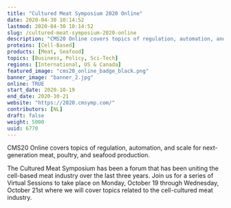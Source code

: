 ```yaml
---
title: "Cultured Meat Symposium 2020 Online"
date: 2020-04-30 10:14:52
lastmod: 2020-04-30 10:14:52
slug: /cultured-meat-symposium-2020-online
description: "CMS20 Online covers topics of regulation, automation, and scale for next-generation meat, poultry, and seafood production.The Cultured Meat Symposium has been a forum that has been uniting the cell-based meat industry over the last three years. Join us for a series of Virtual Sessions to take place on Monday, October 19 through Wednesday, October 21st where we will cover topics related to the cell-cultured meat industry."
proteins: [Cell-Based]
products: [Meat, Seafood]
topics: [Business, Policy, Sci-Tech]
regions: [International, US & Canada]
featured_image: "cms20_online_badge_black.png"
banner_image: "banner_2.jpg"
online: TRUE
start_date: 2020-10-19
end_date: 2020-10-21
website: "https://2020.cmsymp.com/"
contributors: [NL]
draft: false
weight: 5000
uuid: 6770
---
```

<p>CMS20 Online covers topics of regulation, automation, and scale for next-generation meat, poultry, and seafood production.</p>
<p>The Cultured Meat Symposium has been a forum that has been uniting the cell-based meat industry over the last three years. Join us for a series of Virtual Sessions to take place on Monday, October 19 through Wednesday, October 21st where we will cover topics related to the cell-cultured meat industry.</p>
